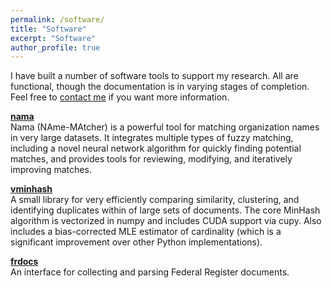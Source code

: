 ```yaml
---
permalink: /software/
title: "Software"
excerpt: "Software"
author_profile: true
---
```


I have built a number of software tools to support my research. All are functional, though the documentation is in varying stages of completion. Feel free to [contact me](mailto:bradhackinen@gmail.com) if you want more information.

**[nama](https://github.com/bradhackinen/nama)**\
Nama (NAme-MAtcher) is a powerful tool for matching organization names in very large datasets. It integrates multiple types of fuzzy matching, including a novel neural network algorithm for quickly finding potential matches, and provides tools for reviewing, modifying, and iteratively improving matches.

**[vminhash](https://github.com/bradhackinen/vminhash)**\
A small library for very efficiently comparing similarity, clustering, and identifying duplicates within of large sets of documents. The core MinHash algorithm is vectorized in numpy and includes CUDA support via cupy. Also includes a bias-corrected MLE estimator of cardinality (which is a significant improvement over other Python implementations).

**[frdocs](https://github.com/bradhackinen/frdocs)**\
An interface for collecting and parsing Federal Register documents.
